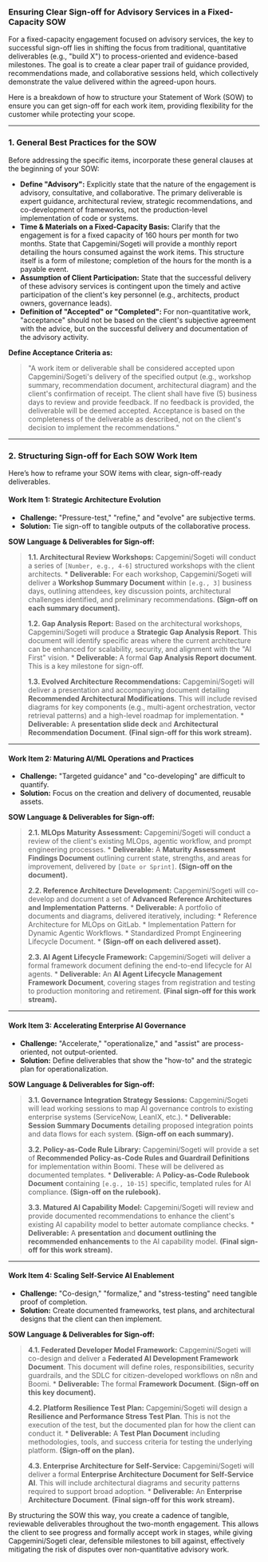 ### **Ensuring Clear Sign-off for Advisory Services in a Fixed-Capacity SOW**

For a fixed-capacity engagement focused on advisory services, the key to successful sign-off lies in shifting the focus from traditional, quantitative deliverables (e.g., "build X") to process-oriented and evidence-based milestones. The goal is to create a clear paper trail of guidance provided, recommendations made, and collaborative sessions held, which collectively demonstrate the value delivered within the agreed-upon hours.

Here is a breakdown of how to structure your Statement of Work (SOW) to ensure you can get sign-off for each work item, providing flexibility for the customer while protecting your scope.

---

### **1. General Best Practices for the SOW**

Before addressing the specific items, incorporate these general clauses at the beginning of your SOW:

*   **Define "Advisory":** Explicitly state that the nature of the engagement is advisory, consultative, and collaborative. The primary deliverable is expert guidance, architectural review, strategic recommendations, and co-development of frameworks, not the production-level implementation of code or systems.
*   **Time & Materials on a Fixed-Capacity Basis:** Clarify that the engagement is for a fixed capacity of 160 hours per month for two months. State that Capgemini/Sogeti will provide a monthly report detailing the hours consumed against the work items. This structure itself is a form of milestone; completion of the hours for the month is a payable event.
*   **Assumption of Client Participation:** State that the successful delivery of these advisory services is contingent upon the timely and active participation of the client's key personnel (e.g., architects, product owners, governance leads).
*   **Definition of "Accepted" or "Completed":** For non-quantitative work, "acceptance" should not be based on the client's subjective agreement with the advice, but on the successful delivery and documentation of the advisory activity.

**Define Acceptance Criteria as:**
> "A work item or deliverable shall be considered accepted upon Capgemini/Sogeti's delivery of the specified output (e.g., workshop summary, recommendation document, architectural diagram) and the client's confirmation of receipt. The client shall have five (5) business days to review and provide feedback. If no feedback is provided, the deliverable will be deemed accepted. Acceptance is based on the completeness of the deliverable as described, not on the client's decision to implement the recommendations."

---

### **2. Structuring Sign-off for Each SOW Work Item**

Here’s how to reframe your SOW items with clear, sign-off-ready deliverables.

#### **Work Item 1: Strategic Architecture Evolution**

*   **Challenge:** "Pressure-test," "refine," and "evolve" are subjective terms.
*   **Solution:** Tie sign-off to tangible outputs of the collaborative process.

**SOW Language & Deliverables for Sign-off:**

> **1.1. Architectural Review Workshops:** Capgemini/Sogeti will conduct a series of `[Number, e.g., 4-6]` structured workshops with the client architects.
>     *   **Deliverable:** For each workshop, Capgemini/Sogeti will deliver a **Workshop Summary Document** within `[e.g., 3]` business days, outlining attendees, key discussion points, architectural challenges identified, and preliminary recommendations. **(Sign-off on each summary document).**
>
> **1.2. Gap Analysis Report:** Based on the architectural workshops, Capgemini/Sogeti will produce a **Strategic Gap Analysis Report**. This document will identify specific areas where the current architecture can be enhanced for scalability, security, and alignment with the "AI First" vision.
>     *   **Deliverable:** A formal **Gap Analysis Report document**. This is a key milestone for sign-off.
>
> **1.3. Evolved Architecture Recommendations:** Capgemini/Sogeti will deliver a presentation and accompanying document detailing **Recommended Architectural Modifications**. This will include revised diagrams for key components (e.g., multi-agent orchestration, vector retrieval patterns) and a high-level roadmap for implementation.
>     *   **Deliverable:** A **presentation slide deck** and **Architectural Recommendation Document**. **(Final sign-off for this work stream).**

---

#### **Work Item 2: Maturing AI/ML Operations and Practices**

*   **Challenge:** "Targeted guidance" and "co-developing" are difficult to quantify.
*   **Solution:** Focus on the creation and delivery of documented, reusable assets.

**SOW Language & Deliverables for Sign-off:**

> **2.1. MLOps Maturity Assessment:** Capgemini/Sogeti will conduct a review of the client's existing MLOps, agentic workflow, and prompt engineering processes.
>     *   **Deliverable:** A **Maturity Assessment Findings Document** outlining current state, strengths, and areas for improvement, delivered by `[Date or Sprint]`. **(Sign-off on the document).**
>
> **2.2. Reference Architecture Development:** Capgemini/Sogeti will co-develop and document a set of **Advanced Reference Architectures and Implementation Patterns**.
>     *   **Deliverable:** A portfolio of documents and diagrams, delivered iteratively, including:
>         *   Reference Architecture for MLOps on GitLab.
>         *   Implementation Pattern for Dynamic Agentic Workflows.
>         *   Standardized Prompt Engineering Lifecycle Document.
>         *   **(Sign-off on each delivered asset).**
>
> **2.3. AI Agent Lifecycle Framework:** Capgemini/Sogeti will deliver a formal framework document defining the end-to-end lifecycle for AI agents.
>     *   **Deliverable:** An **AI Agent Lifecycle Management Framework Document**, covering stages from registration and testing to production monitoring and retirement. **(Final sign-off for this work stream).**

---

#### **Work Item 3: Accelerating Enterprise AI Governance**

*   **Challenge:** "Accelerate," "operationalize," and "assist" are process-oriented, not output-oriented.
*   **Solution:** Define deliverables that show the "how-to" and the strategic plan for operationalization.

**SOW Language & Deliverables for Sign-off:**

> **3.1. Governance Integration Strategy Sessions:** Capgemini/Sogeti will lead working sessions to map AI governance controls to existing enterprise systems (ServiceNow, LeanIX, etc.).
>     *   **Deliverable:** **Session Summary Documents** detailing proposed integration points and data flows for each system. **(Sign-off on each summary).**
>
> **3.2. Policy-as-Code Rule Library:** Capgemini/Sogeti will provide a set of **Recommended Policy-as-Code Rules and Guardrail Definitions** for implementation within Boomi. These will be delivered as documented templates.
>     *   **Deliverable:** A **Policy-as-Code Rulebook Document** containing `[e.g., 10-15]` specific, templated rules for AI compliance. **(Sign-off on the rulebook).**
>
> **3.3. Matured AI Capability Model:** Capgemini/Sogeti will review and provide documented recommendations to enhance the client's existing AI capability model to better automate compliance checks.
>     *   **Deliverable:** A **presentation** and **document outlining the recommended enhancements** to the AI capability model. **(Final sign-off for this work stream).**

---

#### **Work Item 4: Scaling Self-Service AI Enablement**

*   **Challenge:** "Co-design," "formalize," and "stress-testing" need tangible proof of completion.
*   **Solution:** Create documented frameworks, test plans, and architectural designs that the client can then implement.

**SOW Language & Deliverables for Sign-off:**

> **4.1. Federated Developer Model Framework:** Capgemini/Sogeti will co-design and deliver a **Federated AI Development Framework Document**. This document will define roles, responsibilities, security guardrails, and the SDLC for citizen-developed workflows on n8n and Boomi.
>     *   **Deliverable:** The formal **Framework Document**. **(Sign-off on this key document).**
>
> **4.2. Platform Resilience Test Plan:** Capgemini/Sogeti will design a **Resilience and Performance Stress Test Plan**. This is not the execution of the test, but the documented plan for how the client can conduct it.
>     *   **Deliverable:** A **Test Plan Document** including methodologies, tools, and success criteria for testing the underlying platform. **(Sign-off on the plan).**
>
> **4.3. Enterprise Architecture for Self-Service:** Capgemini/Sogeti will deliver a formal **Enterprise Architecture Document for Self-Service AI**. This will include architectural diagrams and security patterns required to support broad adoption.
>     *   **Deliverable:** An **Enterprise Architecture Document**. **(Final sign-off for this work stream).**

By structuring the SOW this way, you create a cadence of tangible, reviewable deliverables throughout the two-month engagement. This allows the client to see progress and formally accept work in stages, while giving Capgemini/Sogeti clear, defensible milestones to bill against, effectively mitigating the risk of disputes over non-quantitative advisory work.
